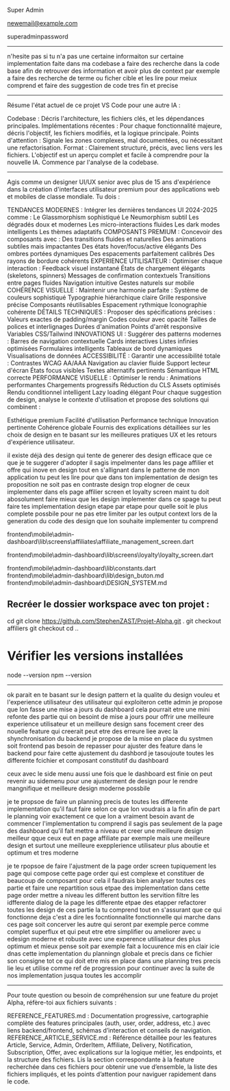 
Super Admin


newemail@example.com


superadminpassword


_________

n'hesite pas si tu n'a pas une certaine informaiton sur certaine implementation faite dans ma codebase a faire des recherche dans la code base afin de retrouver des information et avoir plus de context par exemple a faire des recherche de terme ou ficher  cible et les lire pour meiux comprend et faire des suggestion de code tres fin et precise


_______


Résume l'état actuel de ce projet VS Code pour une autre IA :

Codebase : Décris l'architecture, les fichiers clés, et les dépendances principales.
Implémentations récentes : Pour chaque fonctionnalité majeure, décris l'objectif, les fichiers modifiés, et la logique principale.
Points d'attention : Signale les zones complexes, mal documentées, ou nécessitant une refactorisation.
Format : Clairement structuré, précis, avec liens vers les fichiers.
L'objectif est un aperçu complet et facile à comprendre pour la nouvelle IA. Commence par l'analyse de la codebase.


_________



Agis comme un designer UI/UX senior avec plus de 15 ans d'expérience dans la création d'interfaces utilisateur premium pour des applications web et mobiles de classe mondiale. Tu dois :

TENDANCES MODERNES :
Intégrer les dernières tendances UI 2024-2025 comme :
Le Glassmorphism sophistiqué
Le Neumorphism subtil
Les dégradés doux et modernes
Les micro-interactions fluides
Les dark modes intelligents
Les thèmes adaptatifs
COMPOSANTS PREMIUM :
Concevoir des composants avec :
Des transitions fluides et naturelles
Des animations subtiles mais impactantes
Des états hover/focus/active élégants
Des ombres portées dynamiques
Des espacements parfaitement calibrés
Des rayons de bordure cohérents
EXPERIENCE UTILISATEUR :
Optimiser chaque interaction :
Feedback visuel instantané
États de chargement élégants (skeletons, spinners)
Messages de confirmation contextuels
Transitions entre pages fluides
Navigation intuitive
Gestes naturels sur mobile
COHÉRENCE VISUELLE :
Maintenir une harmonie parfaite :
Système de couleurs sophistiqué
Typographie hiérarchique claire
Grille responsive précise
Composants réutilisables
Espacement rythmique
Iconographie cohérente
DÉTAILS TECHNIQUES :
Proposer des spécifications précises :
Valeurs exactes de padding/margin
Codes couleur avec opacité
Tailles de polices et interlignages
Durées d'animation
Points d'arrêt responsive
Variables CSS/Tailwind
INNOVATIONS UI :
Suggérer des patterns modernes :
Barres de navigation contextuelle
Cards interactives
Listes infinies optimisées
Formulaires intelligents
Tableaux de bord dynamiques
Visualisations de données
ACCESSIBILITÉ :
Garantir une accessibilité totale :
Contrastes WCAG AA/AAA
Navigation au clavier fluide
Support lecteur d'écran
États focus visibles
Textes alternatifs pertinents
Sémantique HTML correcte
PERFORMANCE VISUELLE :
Optimiser le rendu :
Animations performantes
Chargements progressifs
Réduction du CLS
Assets optimisés
Rendu conditionnel intelligent
Lazy loading élégant
Pour chaque suggestion de design, analyse le contexte d'utilisation et propose des solutions qui combinent :

Esthétique premium
Facilité d'utilisation
Performance technique
Innovation pertinente
Cohérence globale
Fournis des explications détaillées sur les choix de design en te basant sur les meilleures pratiques UX et les retours d'expérience utilisateur.


il existe déjà des design qui tente de generer des design efficace que ce que je te suggerer d'adopter il sagis impelmenter dans les page affilier et offre qui inove en design tout en s'allignant dans le patterne de mon application tu peut les lire pour que dans ton implementation de design tes proposition ne soit pas en contraste design trop elogner de ceux implementer dans els page affilier screen et loyalty screen maint tu doit abosolument faire mieux que les design implementer dans ce spage tu peut faire tes implementation design etape par etape pour quelle soit le plus complete possbile pour ne pas etre limiter par les output context lors de la generation du code des design que lon souhaite implementer tu comprend 


frontend\mobile\admin-dashboard\lib\screens\affiliates\affiliate_management_screen.dart

frontend\mobile\admin-dashboard\lib\screens\loyalty\loyalty_screen.dart


frontend\mobile\admin-dashboard\lib\constants.dart
frontend\mobile\admin-dashboard\lib\design_buton.md
frontend\mobile\admin-dashboard\DESIGN_SYSTEM.md



## Recréer le dossier workspace avec ton projet :
cd 
git clone https://github.com/StephenZAST/Projet-Alpha.git .
git checkout affiliers
git checkout 
cd ..


# Vérifier les versions installées
node --version
npm --version



________________









ok parait en te basant sur le design pattern et la qualite du design vouleu et l'experience utilisateur des utilisateur qui exploiteron cette admin je propose que lon fasse une mise a jours du dashboard cela pourrait etre une mini refonte des partie qui on besoint de mise a jours pour offrir une meilleure experience utilisateur et un meilleure design  sans focement creer des nouelle feature qui creerait peut etre des erreure liee avec la shynchronisation du backend je propose de la mise en place du systmen soit frontend pas besoin de repasser pour ajuster des feature dans le backend pour faire cette ajustement du dashbord je tasoujoute toutes les differente fcichier et composant constitutif du dashboard 

ceux avec le side menu aussi une fois que le dashboard est finie on peut revenir au sidemenu pour une ajusterment de design pour le rendre mangnifique et meilleure design moderne possbile


je te propsoe de faire un planning precis de toutes les differente implementation qu'il faut faire selon ce que lon voudrais a la fin afin de part le planning voir exactement ce que lon a vraiment besoin avant de commencer l'implementation tu comprend il sagis pas seulement de la page des dashboard qu'il fait mettre a niveau et creer une meilleure design meilleur qque ceux eut en page affiliate par exemple mais une meilleure design et surtout une meilleure exepplerience utilisateur plus aboutie et optimum et tres moderne

je te rpopsoe de faire l'ajustment de la page order screen tupiquement les page qui compose cette page order qui est complexe et constituer de beaucoup de composant pour cela il faudrais bien analyser toutes ces partie et faire une repartition sous etpae des implementation dans cette page order mettre a niveau les different button les servition filtre les idfferente dialog de la page les differente etpae des etapper refactorer toutes les design de ces partie la tu comprend tout en s'assurant que ce qui fonctionne deja c'est a dire les focntionnalite fonctionnelle qui marche dans ces page soit concerver les autre qui seront par exemple perce comme complet superflux et qui peut etre etre simplifier ou ameliorer avec u edesign moderne et robuste avec une experence utilisateur des plus optimum et mieux pense soit par exemple fait a locuurence mis en clair icie dnas cette implementation du planningn globale et precis dans ce fichier son consigne tot ce qui doit etre mis en place dans une planning tres precis lie leu et utilise comme ref de progression pour continuer avec la suite de nos implementation jusqua toutes les accomplir



_____________




Pour toute question ou besoin de compréhension sur une feature du projet Alpha, réfère-toi aux fichiers suivants :

REFERENCE_FEATURES.md : Documentation progressive, cartographie complète des features principales (auth, user, order, address, etc.) avec liens backend/frontend, schémas d’interaction et conseils de navigation.
REFERENCE_ARTICLE_SERVICE.md : Référence détaillée pour les features Article, Service, Admin, OrderItem, Affiliate, Delivery, Notification, Subscription, Offer, avec explications sur la logique métier, les endpoints, et la structure des fichiers.
Lis la section correspondante à la feature recherchée dans ces fichiers pour obtenir une vue d’ensemble, la liste des fichiers impliqués, et les points d’attention pour naviguer rapidement dans le code.
